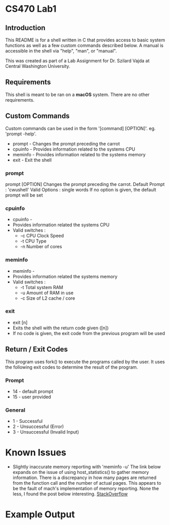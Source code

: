 # CS470 Lab1

## Introduction
This README is for a shell written in C that provides access to basic system functions as well as a few custom commands described below.
A manual is accessible in the shell via "help", "man", or "manual".

This was created as part of a Lab Assignment for Dr. Szilard Vajda at Central Washington University.

## Requirements
This shell is meant to be ran on a **macOS** system.
There are no other requirements.

## Custom Commands
Custom commands can be used in the form '[command] [OPTION]'.
eg. 'prompt -help'.

- prompt - Changes the prompt preceding the carrot
- cpuinfo - Provides information related to the systems CPU
- meminfo - Provides information related to the systems memory
- exit - Exit the shell

### prompt

prompt [OPTION]
Changes the prompt preceding the carrot.
Default Prompt : 'cwushell'
Valid Options : single words
If no option is given, the default prompt will be set

### cpuinfo

* cpuinfo -<switch>
* Provides information related the systems CPU
* Valid switches :
  * -c  CPU Clock Speed
  * -t  CPU Type 
  * -n  Number of cores

### meminfo

* meminfo -<switch>
* Provides information related the systems memory
* Valid switches :
  * -t  Total system RAM
  * -u  Amount of RAM in use
  * -c  Size of L2 cache / core

### exit

* exit [n]
* Exits the shell with the return code given ([n])
* If no code is given, the exit code from the previous program will be used

## Return / Exit Codes

This program uses fork() to execute the programs called by the user. 
It uses the following exit codes to determine the result of the program.

### Prompt
* 14 - default prompt
* 15 - user provided

### General
* 1 - Successful
* 2 - Unsuccessful (Error)
* 3 - Unsuccessful (Invalid Input)

# Known Issues
* Slightly inaccurate memory reporting with 'meminfo -u'
The link below expands on the issue of using host_statistics() to gather memory information. There is a discrepancy in how many pages are returned from the function call and the number of actual pages. This appears to be the fault of mach's implementation of memory reporting. None the less, I found the post below interesting.
[StackOverflow](https://stackoverflow.com/questions/14789672/why-does-host-statistics64-return-inconsistent-results)

# Example Output

